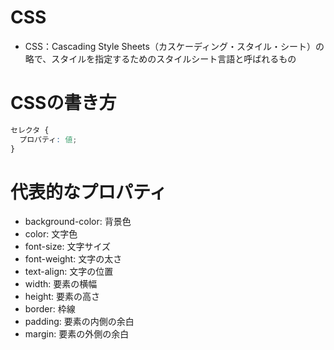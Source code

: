 # CSS
- CSS：Cascading Style Sheets（カスケーディング・スタイル・シート）の略で、スタイルを指定するためのスタイルシート言語と呼ばれるもの

# CSSの書き方
```css
セレクタ {
  プロパティ: 値;
}
```

# 代表的なプロパティ
- background-color: 背景色
- color: 文字色
- font-size: 文字サイズ
- font-weight: 文字の太さ
- text-align: 文字の位置
- width: 要素の横幅
- height: 要素の高さ
- border: 枠線
- padding: 要素の内側の余白
- margin: 要素の外側の余白